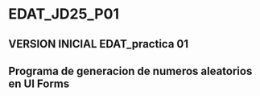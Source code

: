 # EDAT_JD25_P01

## VERSION INICIAL EDAT_practica 01

## Programa de generacion de numeros aleatorios en UI Forms
